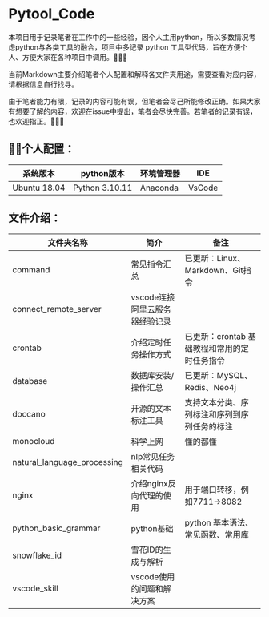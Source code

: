 # Pytool_Code
本项目用于记录笔者在工作中的一些经验，因个人主用python，所以多数情况考虑python与各类工具的融合，项目中多记录 python 工具型代码，旨在方便个人、方便大家在各种项目中调用。🚀🚀🚀<br>

当前Markdown主要介绍笔者个人配置和解释各文件夹用途，需要查看对应内容，请根据信息自行找寻。<br>

由于笔者能力有限，记录的内容可能有误，但笔者会尽己所能修改正确。如果大家有想要了解的内容，欢迎在issue中提出，笔者会尽快完善。若笔者的记录有误，也欢迎指正。🥹🥹🥹<br>

## 🧑‍💻个人配置：
系统版本|python版本|环境管理器|IDE
---|---|---|---
Ubuntu 18.04|Python 3.10.11|Anaconda|VsCode

## 文件介绍：
文件夹名称|简介|备注
---|---|---
command | 常见指令汇总 | 已更新：Linux、Markdown、Git指令
connect_remote_server | vscode连接阿里云服务器经验记录 | 
crontab | 介绍定时任务操作方式 | 已更新：crontab 基础教程和常用的定时任务指令
database | 数据库安装/操作汇总 | 已更新：MySQL、Redis、Neo4j
doccano | 开源的文本标注工具 | 支持文本分类、序列标注和序列到序列任务的标注
monocloud | 科学上网 | 懂的都懂
natural_language_processing | nlp常见任务相关代码 | 
nginx | 介绍nginx反向代理的使用 | 用于端口转移，例如7711->8082
python_basic_grammar | python基础 | python 基本语法、常见函数、常用库
snowflake_id | 雪花ID的生成与解析 | 
vscode_skill | vscode使用的问题和解决方案 | 